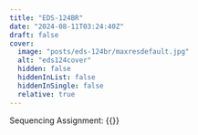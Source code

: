 ```yaml
---
title: "EDS-124BR"
date: "2024-08-11T03:24:40Z"
draft: false
cover:
  image: "posts/eds-124br/maxresdefault.jpg"
  alt: "eds124cover"
  hidden: false
  hiddenInList: false
  hiddenInSingle: false
  relative: true
---
```


Sequencing Assignment:
{{<youtube nBqKSlASPtU>}}
